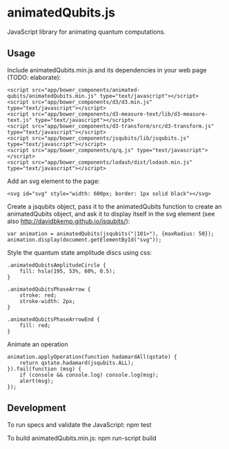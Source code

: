 # animatedQubits.js

JavaScript library for animating quantum computations.

Usage
-----

Include animatedQubits.min.js and its dependencies in your web page (TODO: elaborate):

    <script src="app/bower_components/animated-qubits/animatedQubits.min.js" type="text/javascript"></script>
    <script src="app/bower_components/d3/d3.min.js" type="text/javascript"></script>
    <script src="app/bower_components/d3-measure-text/lib/d3-measure-text.js" type="text/javascript"></script>
    <script src="app/bower_components/d3-transform/src/d3-transform.js" type="text/javascript"></script>
    <script src="app/bower_components/jsqubits/lib/jsqubits.js" type="text/javascript"></script>
    <script src="app/bower_components/q/q.js" type="text/javascript"></script>
    <script src="app/bower_components/lodash/dist/lodash.min.js" type="text/javascript"></script>


Add an svg element to the page:

    <svg id="svg" style="width: 600px; border: 1px solid black"></svg>


Create a jsqubits object, pass it to the animatedQubits function to create an animatedQubits object, and ask it to display itself in the svg element (see also http://davidbkemp.github.io/jsqubits/):

    var animation = animatedQubits(jsqubits("|101>"), {maxRadius: 50});
    animation.display(document.getElementById("svg"));

Style the quantum state amplitude discs using css:

    .animatedQubitsAmplitudeCircle {
        fill: hsla(195, 53%, 60%, 0.5);
    }
    
    .animatedQubitsPhaseArrow {
        stroke: red;
        stroke-width: 2px;
    }
    
    .animatedQubitsPhaseArrowEnd {
        fill: red;
    }


Animate an operation

    animation.applyOperation(function hadamardAll(qstate) {
        return qstate.hadamard(jsqubits.ALL);
    }).fail(function (msg) {
        if (console && console.log) console.log(msg);
        alert(msg);
    });


Development
-----------

To run specs and validate the JavaScript:
    npm test

To build animatedQubits.min.js:
    npm run-script build
